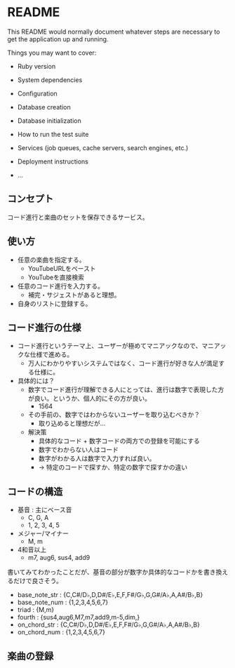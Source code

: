 # README

This README would normally document whatever steps are necessary to get the
application up and running.

Things you may want to cover:

* Ruby version

* System dependencies

* Configuration

* Database creation

* Database initialization

* How to run the test suite

* Services (job queues, cache servers, search engines, etc.)

* Deployment instructions

* ...

## コンセプト
コード進行と楽曲のセットを保存できるサービス。

## 使い方
- 任意の楽曲を指定する。
  - YouTubeURLをペースト
  - YouTubeを直接検索
- 任意のコード進行を入力する。
  - 補完・サジェストがあると理想。
- 自身のリストに登録する。

## コード進行の仕様
- コード進行というテーマ上、ユーザーが極めてマニアックなので、マニアックな仕様で進める。
  - 万人にわかりやすいシステムではなく、コード進行が好きな人が満足する仕様に。
- 具体的には？
  - 数字でコード進行が理解できる人にとっては、進行は数字で表現した方が良い。というか、個人的にその方が良い。
    - 1564
  - その手前の、数字ではわからないユーザーを取り込むべきか？
    - 取り込めると理想だが…
  - 解決策
    - 具体的なコード + 数字コードの両方での登録を可能にする
    - 数字でわからない人はコード
    - 数字がわかる人は数字で入力すれば良い。
    - → 特定のコードで探すか、特定の数字で探すかの違い

## コードの構造
- 基音 : 主にベース音
  - C, G, A
  - 1, 2, 3, 4, 5
- メジャー/マイナー
  - M, m
- 4和音以上
  - m7, aug6, sus4, add9

書いてみてわかったことだが、基音の部分が数字か具体的なコードかを書き換えるだけで良さそう。

- base_note_str : {C,C#/D♭,D,D#/E♭,E,F,F#/G♭,G,G#/A♭,A,A#/B♭,B}
- base_note_num : {1,2,3,4,5,6,7}
- triad : {M,m}
- fourth : {sus4,aug6,M7,m7,add9,m-5,dim,}
- on_chord_str : {C,C#/D♭,D,D#/E♭,E,F,F#/G♭,G,G#/A♭,A,A#/B♭,B}
- on_chord_num : {1,2,3,4,5,6,7}

## 楽曲の登録
